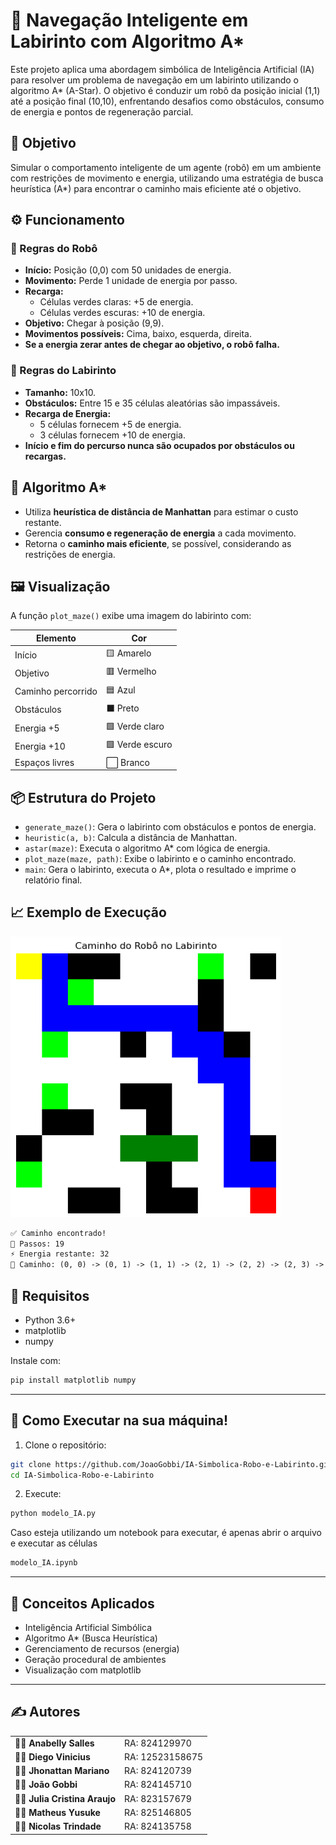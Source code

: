 # 🤖 Navegação Inteligente em Labirinto com Algoritmo A*

Este projeto aplica uma abordagem simbólica de Inteligência Artificial (IA) para resolver um problema de navegação em um labirinto utilizando o algoritmo A* (A-Star). O objetivo é conduzir um robô da posição inicial (1,1) até a posição final (10,10), enfrentando desafios como obstáculos, consumo de energia e pontos de regeneração parcial.

## 🧠 Objetivo

Simular o comportamento inteligente de um agente (robô) em um ambiente com restrições de movimento e energia, utilizando uma estratégia de busca heurística (A*) para encontrar o caminho mais eficiente até o objetivo.

## ⚙️ Funcionamento

### 🔋 Regras do Robô

- **Início:** Posição (0,0) com 50 unidades de energia.
- **Movimento:** Perde 1 unidade de energia por passo.
- **Recarga:**
  - Células verdes claras: +5 de energia.
  - Células verdes escuras: +10 de energia.
- **Objetivo:** Chegar à posição (9,9).
- **Movimentos possíveis:** Cima, baixo, esquerda, direita.
- **Se a energia zerar antes de chegar ao objetivo, o robô falha.**

### 🧱 Regras do Labirinto

- **Tamanho:** 10x10.
- **Obstáculos:** Entre 15 e 35 células aleatórias são impassáveis.
- **Recarga de Energia:**
  - 5 células fornecem +5 de energia.
  - 3 células fornecem +10 de energia.
- **Início e fim do percurso nunca são ocupados por obstáculos ou recargas.**

## 🧮 Algoritmo A*

- Utiliza **heurística de distância de Manhattan** para estimar o custo restante.
- Gerencia **consumo e regeneração de energia** a cada movimento.
- Retorna o **caminho mais eficiente**, se possível, considerando as restrições de energia.

## 🖼️ Visualização

A função `plot_maze()` exibe uma imagem do labirinto com:

| Elemento         | Cor        |
|------------------|------------|
| Início           | 🟨 Amarelo  |
| Objetivo         | 🟥 Vermelho |
| Caminho percorrido | 🟦 Azul     |
| Obstáculos       | ⬛ Preto    |
| Energia +5       | 🟩 Verde claro |
| Energia +10      | 🟩 Verde escuro |
| Espaços livres   | ⬜ Branco   |

## 📦 Estrutura do Projeto

- `generate_maze()`: Gera o labirinto com obstáculos e pontos de energia.
- `heuristic(a, b)`: Calcula a distância de Manhattan.
- `astar(maze)`: Executa o algoritmo A* com lógica de energia.
- `plot_maze(maze, path)`: Exibe o labirinto e o caminho encontrado.
- `main`: Gera o labirinto, executa o A*, plota o resultado e imprime o relatório final.

## 📈 Exemplo de Execução

![Caminho do Robô no Labirinto](printscreen.PNG)

```txt
✅ Caminho encontrado!
🔢 Passos: 19
⚡ Energia restante: 32
📍 Caminho: (0, 0) -> (0, 1) -> (1, 1) -> (2, 1) -> (2, 2) -> (2, 3) -> (2, 4) -> (2, 5) -> (2, 6) -> (3, 6) -> (3, 7) -> (4, 7) -> (4, 8) -> (5, 8) -> (6, 8) -> (7, 8) -> (8, 8) -> (8, 9) -> (9, 9)
```

## 🐍 Requisitos

- Python 3.6+
- matplotlib
- numpy

Instale com:

```bash
pip install matplotlib numpy
```

---
## 📁 Como Executar na sua máquina! 
1. Clone o repositório:

```bash
git clone https://github.com/JoaoGobbi/IA-Simbolica-Robo-e-Labirinto.git
cd IA-Simbolica-Robo-e-Labirinto
```
2. Execute:

```bash
python modelo_IA.py
```

Caso esteja utilizando um notebook para executar, é apenas abrir o arquivo e executar as células

```bash
modelo_IA.ipynb
```

---
## 🧠 Conceitos Aplicados
- Inteligência Artificial Simbólica
- Algoritmo A* (Busca Heurística)
- Gerenciamento de recursos (energia)
- Geração procedural de ambientes
- Visualização com matplotlib



---
## ✍️ Autores

<table>
  <tr><td>👩‍💻 <strong>Anabelly Salles</strong></td><td>RA: 824129970</td></tr>
  <tr><td>👨‍💻 <strong>Diego Vinicius</strong></td><td>RA: 12523158675</td></tr>
  <tr><td>👨‍💻 <strong>Jhonattan Mariano</strong></td><td>RA: 824120739</td></tr>
  <tr><td>👨‍💻 <strong>João Gobbi</strong></td><td>RA: 824145710</td></tr>
  <tr><td>👩‍💻 <strong>Julia Cristina Araujo</strong></td><td>RA: 823157679</td></tr>
  <tr><td>👨‍💻 <strong>Matheus Yusuke</strong></td><td>RA: 825146805</td></tr>
  <tr><td>👨‍💻 <strong>Nicolas Trindade</strong></td><td>RA: 824135758</td></tr>
</table>
